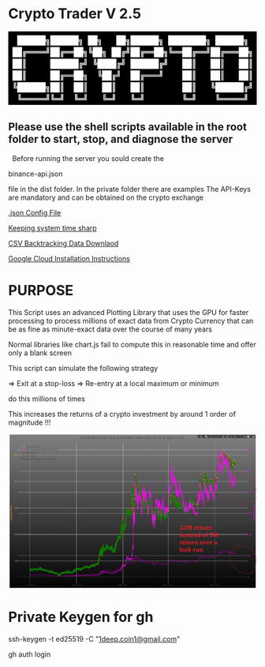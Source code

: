 # Crypto Trader V 2.5

![Crypto](./docs/img/crypto.png)

## Please use the shell scripts available in the root folder to start, stop, and diagnose the server

 
Before running the server you sould create the

binance-api.json 

file in the dist folder. In the private folder there are examples
The API-Keys are mandatory and can be obtained on the crypto exchange

[.json Config File](docs/json-config.md)

[Keeping system time sharp](docs/chrony.md)

[CSV Backtracking Data Downlaod](docs/CSV-DATA.md)

[Google Cloud Installation Instructions](docs/GOOGLE-CLOUD.md)

# PURPOSE

This Script uses an advanced Plotting Library that uses the GPU for faster processing to process millions of exact data from Crypto Currency that can be as fine as minute-exact data over the course of many years

Normal libraries like chart.js fail to compute this in reasonable time and offer only a blank screen

This script can simulate the following strategy

=> Exit at a stop-loss
=> Re-entry at a local maximum or minimum

do this millions of times

This increases the returns of a crypto investment by around 1 order of magnitude !!!

![Profit](./docs/img/profits.png)


# Private Keygen for gh

ssh-keygen -t ed25519 -C "1deep.coin1@gmail.com"

gh auth login

